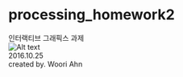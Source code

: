 # processing_homework2
인터랙티브 그래픽스 과제  
![Alt text](https://github.com/missAHNG/processing_homework2/blob/master/img.png?raw=true)  
2016.10.25  
created by. Woori Ahn  
